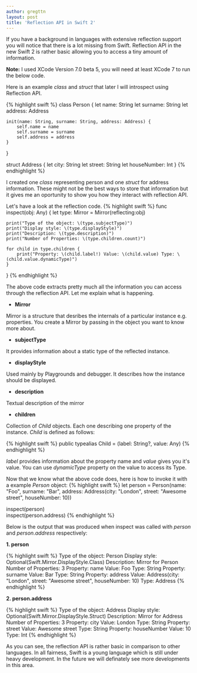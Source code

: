 ```yaml
---
author: gregttn
layout: post
title: 'Reflection API in Swift 2'
---
```


If you have a background in languages with extensive reflection support you will notice that there is a lot missing from Swift. Reflection API in the new Swift 2 is rather basic allowing you to access a tiny amount of information.

**Note:** I used XCode Version 7.0 beta 5, you will need at least XCode 7 to run the below code.

Here is an example *class* and *struct* that later I will introspect using Reflection API.

{% highlight swift %} 
class Person {
    let name: String
    let surname: String
    let address: Address
    
    init(name: String, surname: String, address: Address) {
        self.name = name
        self.surname = surname
        self.address = address
    }
}

struct Address {
    let city: String
    let street: String
    let houseNumber: Int
}
{% endhighlight %} 

I created one *class* representing person and one *struct* for address information. These might not be the best ways to store that information but it gives me an oportunity to show you how they interact with reflection API.

Let's have a look at the reflection code.
{% highlight swift %} 
func inspect(obj: Any) {
    let type: Mirror = Mirror(reflecting:obj)
    
    print("Type of the object: \(type.subjectType)")
    print("Display style: \(type.displayStyle)")
    print("Description: \(type.description)")
    print("Number of Properties: \(type.children.count)")
    
    for child in type.children {
        print("Property: \(child.label!) Value: \(child.value) Type: \(child.value.dynamicType)")
    }
}
{% endhighlight %} 

The above code extracts pretty much all the information you can access through the reflection API. Let me explain what is happening.

* **Mirror**

Mirror is a structure that desribes the internals of a particular instance e.g. properties. You create a Mirror by passing in the object you want to know more about.

* **subjectType**

It provides information about a static type of the reflected instance.

* **displayStyle**

Used mainly by Playgrounds and debugger. It describes how the instance should be displayed.

* **description**

Textual description of the mirror

* **children**

Collection of *Child* objects. Each one describing one property of the instance. *Child* is defined as follows:

{% highlight swift %}
public typealias Child = (label: String?, value: Any)
{% endhighlight %}

*label* provides information about the property name and *value* gives you it's value. You can use *dynamicType* property on the value to access its Type.

Now that we know what the above code does, here is how to invoke it with a example *Person* object:
{% highlight swift %}
let person = Person(name: "Foo", surname: "Bar", address: Address(city: "London", street: "Awesome street", houseNumber: 10))
        
inspect(person)         
inspect(person.address)
{% endhighlight %}

Below is the output that was produced when inspect was called with *person* and *person.address* respectively:

**1.  person**

{% highlight swift %}
Type of the object: Person
Display style: Optional(Swift.Mirror.DisplayStyle.Class)
Description: Mirror for Person
Number of Properties: 3
Property: name Value: Foo Type: String
Property: surname Value: Bar Type: String
Property: address Value: Address(city: "London", street: "Awesome street", houseNumber: 10) Type: Address
{% endhighlight %}

**2. person.address**

{% highlight swift %}
Type of the object: Address
Display style: Optional(Swift.Mirror.DisplayStyle.Struct)
Description: Mirror for Address
Number of Properties: 3
Property: city Value: London Type: String
Property: street Value: Awesome street Type: String
Property: houseNumber Value: 10 Type: Int
{% endhighlight %}

As you can see, the reflection API is rather basic in comparison to other languages. In all fairness, Swift is a young language which is still under heavy development. In the future we will definately see more developments in this area.